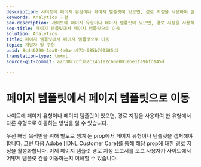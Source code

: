 ```yaml
---
description: 사이트에 페이지 유형이나 페이지 템플릿이 있으면, 경로 지정을 사용하여 한 유형에서 다른 유형으로 이동하는 방법을 알 수 있습니다.
keywords: Analytics 구현
seo-description: 사이트에 페이지 유형이나 페이지 템플릿이 있으면, 경로 지정을 사용하여 한 유형에서 다른 유형으로 이동하는 방법을 알 수 있습니다.
seo-title: 페이지 템플릿에서 페이지 템플릿으로 이동
solution: Analytics
title: 페이지 템플릿에서 페이지 템플릿으로 이동
topic: 개발자 및 구현
uuid: 8c446290-1ea8-4e0a-a973-685b700585d3
translation-type: tm+mt
source-git-commit: a2c38c2cf3a2c1451e2c60e003ebe1fa9bfd145d

---
```



# 페이지 템플릿에서 페이지 템플릿으로 이동

사이트에 페이지 유형이나 페이지 템플릿이 있으면, 경로 지정을 사용하여 한 유형에서 다른 유형으로 이동하는 방법을 알 수 있습니다.

우선 해당 목적만을 위해 별도로 챙겨 둔 prop에서 페이지 유형이나 템플릿을 캡처해야 합니다. 그런 다음 Adobe [!DNL Customer Care]를 통해 해당 prop에 대한 경로 지정을 활성화합니다. 이제 페이지 템플릿 경로 지정 보고서를 보고 사용자가 사이트에서 어떻게 템플릿 간을 이동하는지 이해할 수 있습니다.

